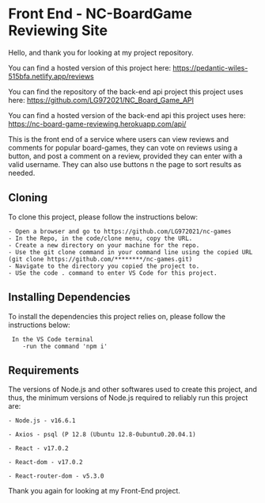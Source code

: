 # Front End - NC-BoardGame Reviewing Site

Hello, and thank you for looking at my project repository.

You can find a hosted version of this project here: https://pedantic-wiles-515bfa.netlify.app/reviews

You can find the repository of the back-end api project this project uses here: https://github.com/LG972021/NC_Board_Game_API

You can find a hosted version of the back-end api this project uses here: https://nc-board-game-reviewing.herokuapp.com/api/

This is the front end of a service where users can view reviews and comments for popular board-games, they can vote on reviews using a button, and post a comment on a review, provided they can enter with a valid username. They can also use buttons n the page to sort results as needed.

<h2>Cloning</h2>

To clone this project, please follow the instructions below:

    - Open a browser and go to https://github.com/LG972021/nc-games
    - In the Repo, in the code/clone menu, copy the URL.
    - Create a new directory on your machine for the repo.
    - Use the git clone command in your command line using the copied URL (git clone https://github.com/********/nc-games.git)
    - Navigate to the directory you copied the project to.
    - USe the code . command to enter VS Code for this project.

<h2>Installing Dependencies</h2>

To install the dependencies this project relies on, please follow the instructions below:

     In the VS Code terminal
        -run the command 'npm i'

<h2>Requirements</h2>

The versions of Node.js and other softwares used to create this project, and thus, the minimum versions of Node.js required to reliably run this project are:

    - Node.js - v16.6.1

    - Axios - psql (P 12.8 (Ubuntu 12.8-0ubuntu0.20.04.1)

    - React - v17.0.2

    - React-dom - v17.0.2

    - React-router-dom - v5.3.0

Thank you again for looking at my Front-End project.
